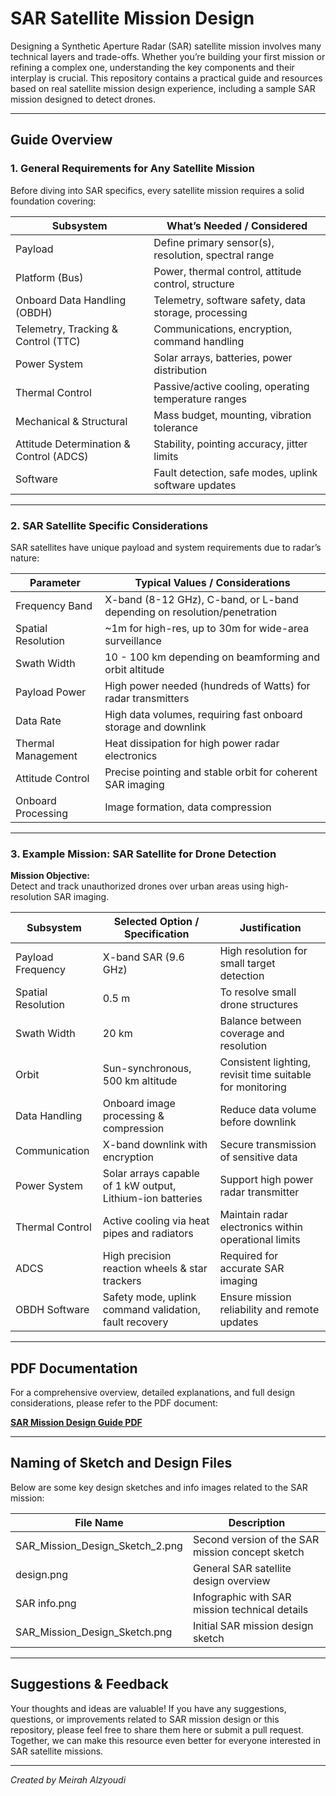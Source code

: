 # SAR Satellite Mission Design

Designing a Synthetic Aperture Radar (SAR) satellite mission involves many technical layers and trade-offs. Whether you’re building your first mission or refining a complex one, understanding the key components and their interplay is crucial. This repository contains a practical guide and resources based on real satellite mission design experience, including a sample SAR mission designed to detect drones.

---

## Guide Overview

### 1. General Requirements for Any Satellite Mission

Before diving into SAR specifics, every satellite mission requires a solid foundation covering:

| Subsystem                     | What’s Needed / Considered                           |
|------------------------------|-----------------------------------------------------|
| Payload                      | Define primary sensor(s), resolution, spectral range|
| Platform (Bus)               | Power, thermal control, attitude control, structure|
| Onboard Data Handling (OBDH) | Telemetry, software safety, data storage, processing|
| Telemetry, Tracking & Control (TTC) | Communications, encryption, command handling      |
| Power System                 | Solar arrays, batteries, power distribution          |
| Thermal Control              | Passive/active cooling, operating temperature ranges |
| Mechanical & Structural      | Mass budget, mounting, vibration tolerance           |
| Attitude Determination & Control (ADCS) | Stability, pointing accuracy, jitter limits      |
| Software                    | Fault detection, safe modes, uplink software updates  |

---

### 2. SAR Satellite Specific Considerations

SAR satellites have unique payload and system requirements due to radar’s nature:

| Parameter           | Typical Values / Considerations                      |
|---------------------|-----------------------------------------------------|
| Frequency Band      | X-band (8-12 GHz), C-band, or L-band depending on resolution/penetration |
| Spatial Resolution  | ~1m for high-res, up to 30m for wide-area surveillance|
| Swath Width         | 10 - 100 km depending on beamforming and orbit altitude|
| Payload Power       | High power needed (hundreds of Watts) for radar transmitters|
| Data Rate           | High data volumes, requiring fast onboard storage and downlink|
| Thermal Management  | Heat dissipation for high power radar electronics    |
| Attitude Control    | Precise pointing and stable orbit for coherent SAR imaging|
| Onboard Processing  | Image formation, data compression                     |

---

### 3. Example Mission: SAR Satellite for Drone Detection

**Mission Objective:**  
Detect and track unauthorized drones over urban areas using high-resolution SAR imaging.

| Subsystem           | Selected Option / Specification                    | Justification                           |
|---------------------|---------------------------------------------------|---------------------------------------|
| Payload Frequency    | X-band SAR (9.6 GHz)                              | High resolution for small target detection |
| Spatial Resolution   | 0.5 m                                             | To resolve small drone structures      |
| Swath Width         | 20 km                                             | Balance between coverage and resolution|
| Orbit               | Sun-synchronous, 500 km altitude                  | Consistent lighting, revisit time suitable for monitoring |
| Data Handling       | Onboard image processing & compression             | Reduce data volume before downlink     |
| Communication       | X-band downlink with encryption                     | Secure transmission of sensitive data |
| Power System        | Solar arrays capable of 1 kW output, Lithium-ion batteries | Support high power radar transmitter   |
| Thermal Control     | Active cooling via heat pipes and radiators         | Maintain radar electronics within operational limits |
| ADCS                | High precision reaction wheels & star trackers     | Required for accurate SAR imaging      |
| OBDH Software       | Safety mode, uplink command validation, fault recovery | Ensure mission reliability and remote updates |

---

## PDF Documentation

For a comprehensive overview, detailed explanations, and full design considerations, please refer to the PDF document:

**[SAR Mission Design Guide PDF](./SAR_Mission_Design.pdf)**

---

## Naming of Sketch and Design Files

Below are some key design sketches and info images related to the SAR mission:

| File Name                        | Description                                   |
|---------------------------------|-----------------------------------------------|
| SAR_Mission_Design_Sketch_2.png | Second version of the SAR mission concept sketch |
| design.png                      | General SAR satellite design overview          |
| SAR info.png                   | Infographic with SAR mission technical details |
| SAR_Mission_Design_Sketch.png  | Initial SAR mission design sketch               |

---

## Suggestions & Feedback

Your thoughts and ideas are valuable! If you have any suggestions, questions, or improvements related to SAR mission design or this repository, please feel free to share them here or submit a pull request. Together, we can make this resource even better for everyone interested in SAR satellite missions.

---

*Created by Meirah Alzyoudi*
